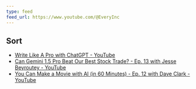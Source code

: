 ```yaml
---
type: feed
feed_url: https://www.youtube.com/@EveryInc
---
```


## Sort

- [Write Like A Pro with ChatGPT - YouTube](https://www.youtube.com/watch?v=KtmpYvHgzHs&ab_channel=Every)
- [Can Gemini 1.5 Pro Beat Our Best Stock Trade? - Ep. 13 with Jesse Beyroutey - YouTube](https://www.youtube.com/watch?v=EONHTpg_fag&t=2s&ab_channel=Every)
- [You Can Make a Movie with AI (in 60 Minutes) - Ep. 12 with Dave Clark - YouTube](https://www.youtube.com/watch?v=DCSGZIHXWeQ&ab_channel=Every)
